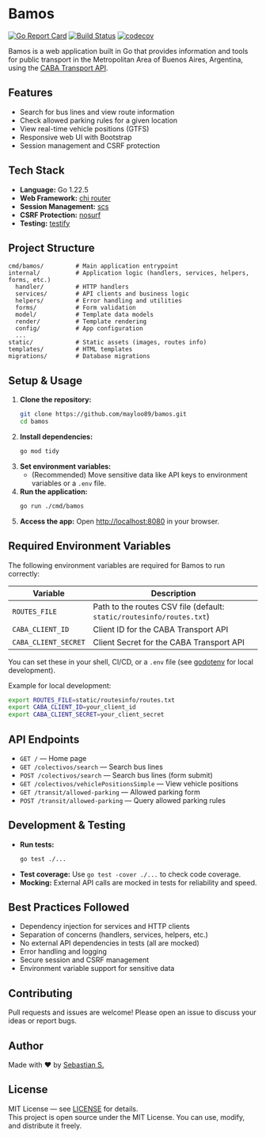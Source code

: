 # Bamos

[![Go Report Card](https://goreportcard.com/badge/github.com/mayloo89/bamos)](https://goreportcard.com/report/github.com/mayloo89/bamos)
[![Build Status](https://github.com/mayloo89/bamos/actions/workflows/golangci-lint.yml/badge.svg)](https://github.com/mayloo89/bamos/actions)
[![codecov](https://codecov.io/gh/mayloo89/bamos/graph/badge.svg?token=RYU7RN99GC)](https://codecov.io/gh/mayloo89/bamos)

Bamos is a web application built in Go that provides information and tools for public transport in the Metropolitan Area of Buenos Aires, Argentina, using the [CABA Transport API](https://api-transporte.buenosaires.gob.ar/console).

## Features
- Search for bus lines and view route information
- Check allowed parking rules for a given location
- View real-time vehicle positions (GTFS)
- Responsive web UI with Bootstrap
- Session management and CSRF protection

## Tech Stack
- **Language:** Go 1.22.5
- **Web Framework:** [chi router](https://github.com/go-chi/chi/v5)
- **Session Management:** [scs](https://github.com/alexedwards/scs/v2)
- **CSRF Protection:** [nosurf](https://github.com/justinas/nosurf)
- **Testing:** [testify](https://github.com/stretchr/testify)

## Project Structure
```
cmd/bamos/         # Main application entrypoint
internal/          # Application logic (handlers, services, helpers, forms, etc.)
  handler/         # HTTP handlers
  services/        # API clients and business logic
  helpers/         # Error handling and utilities
  forms/           # Form validation
  model/           # Template data models
  render/          # Template rendering
  config/          # App configuration
  ...
static/            # Static assets (images, routes info)
templates/         # HTML templates
migrations/        # Database migrations
```

## Setup & Usage
1. **Clone the repository:**
   ```sh
   git clone https://github.com/mayloo89/bamos.git
   cd bamos
   ```
2. **Install dependencies:**
   ```sh
   go mod tidy
   ```
3. **Set environment variables:**
   - (Recommended) Move sensitive data like API keys to environment variables or a `.env` file.
4. **Run the application:**
   ```sh
   go run ./cmd/bamos
   ```
5. **Access the app:**
   Open [http://localhost:8080](http://localhost:8080) in your browser.

## Required Environment Variables

The following environment variables are required for Bamos to run correctly:

| Variable           | Description                                      |
|--------------------|--------------------------------------------------|
| `ROUTES_FILE`      | Path to the routes CSV file (default: `static/routesinfo/routes.txt`) |
| `CABA_CLIENT_ID`   | Client ID for the CABA Transport API             |
| `CABA_CLIENT_SECRET` | Client Secret for the CABA Transport API         |

You can set these in your shell, CI/CD, or a `.env` file (see [godotenv](https://github.com/joho/godotenv) for local development).

Example for local development:
```sh
export ROUTES_FILE=static/routesinfo/routes.txt
export CABA_CLIENT_ID=your_client_id
export CABA_CLIENT_SECRET=your_client_secret
```

## API Endpoints
- `GET /` — Home page
- `GET /colectivos/search` — Search bus lines
- `POST /colectivos/search` — Search bus lines (form submit)
- `GET /colectivos/vehiclePositionsSimple` — View vehicle positions
- `GET /transit/allowed-parking` — Allowed parking form
- `POST /transit/allowed-parking` — Query allowed parking rules

## Development & Testing
- **Run tests:**
  ```sh
  go test ./...
  ```
- **Test coverage:**
  Use `go test -cover ./...` to check code coverage.
- **Mocking:**
  External API calls are mocked in tests for reliability and speed.

## Best Practices Followed
- Dependency injection for services and HTTP clients
- Separation of concerns (handlers, services, helpers, etc.)
- No external API dependencies in tests (all are mocked)
- Error handling and logging
- Secure session and CSRF management
- Environment variable support for sensitive data

## Contributing
Pull requests and issues are welcome! Please open an issue to discuss your ideas or report bugs.

## Author

Made with ❤️ by [Sebastian S.](https://github.com/mayloo89)

## License

MIT License — see [LICENSE](LICENSE) for details.  
This project is open source under the MIT License. You can use, modify, and distribute it freely.

